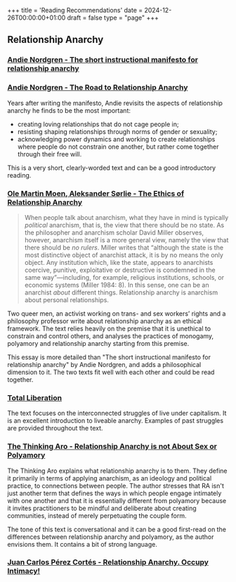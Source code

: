 +++
title = 'Reading Recommendations'
date = 2024-12-26T00:00:00+01:00
draft = false
type = "page"
+++

## Relationship Anarchy

### [Andie Nordgren - The short instructional manifesto for relationship anarchy](https://theanarchistlibrary.org/library/andie-nordgren-the-short-instructional-manifesto-for-relationship-anarchy)

### [Andie Nordgren - The Road to Relationship Anarchy](https://theanarchistlibrary.org/library/andie-nordgren-the-road-to-relationship-anarchy)

Years after writing the manifesto, Andie revisits the aspects of relationship anarchy he finds to be the most important:
- creating loving relationships that do not cage people in;
- resisting shaping relationships through norms of gender or sexuality;
- acknowledging power dynamics and working to create relationships where people do not constrain one another, but rather come together through their free will.

This is a very short, clearly-worded text and can be a good introductory reading.

### [Ole Martin Moen, Aleksander Sørlie - The Ethics of Relationship Anarchy](https://theanarchistlibrary.org/library/ole-martin-moen-aleksander-sorlie-the-ethics-of-relationship-anarchy)

> When people talk about anarchism, what they have in mind is typically _political_ anarchism, that is, the view that there should be no state. As the philosopher and anarchism scholar David Miller observes, however, anarchism itself is a more general view, namely the view that there should be _no rulers_. Miller writes that “although the state is the most distinctive object of anarchist attack, it is by no means the only object. Any institution which, like the state, appears to anarchists coercive, punitive, exploitative or destructive is condemned in the same way”—including, for example, religious institutions, schools, or economic systems (Miller 1984: 8). In this sense, one can be an anarchist _about_ different things. Relationship anarchy is anarchism about personal relationships.

Two queer men, an activist working on trans- and sex workers’ rights and a philosophy professor write about relationship anarchy as an ethical framework. The text relies heavily on the premise that it is unethical to constrain and control others, and analyses the practices of monogamy, polyamory and relationship anarchy starting from this premise.

This essay is more detailed than "The short instructional manifesto for relationship anarchy" by Andie Nordgren, and adds a philosophical dimension to it. The two texts fit well with each other and could be read together.

### [Total Liberation](https://theanarchistlibrary.org/library/total-liberation-anonymous-english#toc23)

The text focuses on the interconnected struggles of live under capitalism. It is an excellent introduction to liveable anarchy. Examples of past struggles are provided throughout the text.

### [The Thinking Aro - Relationship Anarchy is not About Sex or Polyamory](https://theanarchistlibrary.org/library/the-thinking-aro-relationship-anarchy-is-not-about-sex-or-polyamory)

The Thinking Aro explains what relationship anarchy is to them. They define it primarily in terms of applying anarchism, as an ideology and political practice, to connections between people. The author stresses that RA isn't just another term that defines the ways in which people engage intimately with one another and that it is essentially different from polyamory because it invites practitioners to be mindful and deliberate about creating communities, instead of merely perpetuating the couple form.

The tone of this text is conversational and it can be a good first-read on the differences between relationship anarchy and polyamory, as the author envisions them. It contains a bit of strong language.

### [Juan Carlos Pérez Cortés - Relationship Anarchy. Occupy Intimacy!](https://theanarchistlibrary.org/library/juan-carlo-perez-cortez-relationship-anarchy)
